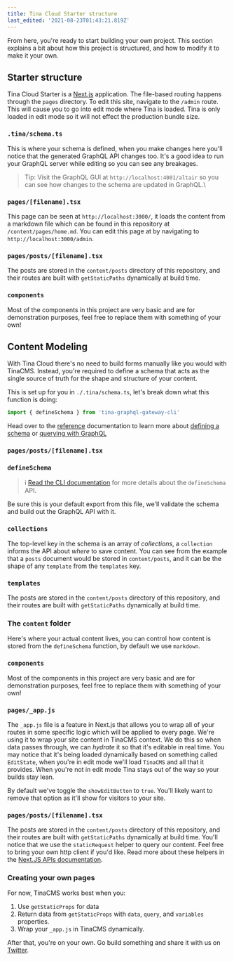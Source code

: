 ```yaml
---
title: Tina Cloud Starter structure
last_edited: '2021-08-23T01:43:21.819Z'
---
```


From here, you're ready to start building your own project. This section explains a bit about how this project is structured, and how to modify it to make it your own.

## Starter structure

Tina Cloud Starter is a <a href="https://nextjs.org" target="_blank">Next.js</a> application. The file-based routing happens through the `pages` directory. To edit this site, navigate to the `/admin` route. This will cause you to go into edit mode where Tina is loaded. Tina is only loaded in edit mode so it will not effect the production bundle size.

### `.tina/schema.ts`

This is where your schema is defined, when you make changes here you'll notice that the generated GraphQL API changes too. It's a good idea to run your GraphQL server while editing so you can see any breakages.

> Tip: Visit the GraphQL GUI at `http://localhost:4001/altair` so you can see how changes to the schema are updated in GraphQL.\\

### `pages/[filename].tsx`

This page can be seen at `http://localhost:3000/`, it loads the content from a markdown file which can be found in this repository at `/content/pages/home.md`. You can edit this page at by navigating to `http://localhost:3000/admin`.

### `pages/posts/[filename].tsx`

The posts are stored in the `content/posts` directory of this repository, and their routes are built with `getStaticPaths` dynamically at build time.

### `components`

Most of the components in this project are very basic and are for demonstration purposes, feel free to replace them with something of your own!

## Content Modeling

With Tina Cloud there's no need to build forms manually like you would with TinaCMS. Instead, you're required to define a schema that acts as the single source of truth for the shape and structure of your content.

This is set up for you in `./.tina/schema.ts`, let's break down what this function is doing:

```ts
import { defineSchema } from 'tina-graphql-gateway-cli'
```

Head over to the [reference](/docs/tinacms-reference/) documentation to learn more about [defining a schema](/docs/schema/) or [querying with GraphQL](/docs/graphql/)

### `pages/posts/[filename].tsx`

### `defineSchema`

> ℹ️ <a href="/docs/schema" target="_blank">Read the CLI documentation</a> for more details about the `defineSchema` API.

Be sure this is your default export from this file, we'll validate the schema and build out the GraphQL API with it.

### `collections`

The top-level key in the schema is an array of _collections_, a `collection` informs the API about _where_ to save content. You can see from the example that a `posts` document would be stored in `content/posts`, and it can be the shape of any `template` from the `templates` key.

### `templates`

The posts are stored in the `content/posts` directory of this repository, and their routes are built with `getStaticPaths` dynamically at build time.

### The `content` folder

Here's where your actual content lives, you can control how content is stored from the `defineSchema` function, by default we use `markdown`.

### `components`

Most of the components in this project are very basic and are for demonstration purposes, feel free to replace them with something of your own!

### `pages/_app.js`

The `_app.js` file is a feature in Next.js that allows you to wrap all of your routes in some specific logic which will be applied to every page. We're using it to wrap your site content in TinaCMS context. We do this so when data passes through, we can _hydrate_ it so that it's editable in real time. You may notice that it's being loaded dynamically based on something called `EditState`, when you're in edit mode we'll load `TinaCMS` and all that it provides. When you're not in edit mode Tina stays out of the way so your builds stay lean.

By default we've toggle the `showEditButton` to `true`. You'll likely want to remove that option as it'll show for visitors to your site.

### `pages/posts/[filename].tsx`

The posts are stored in the `content/posts` directory of this repository, and their routes are built with `getStaticPaths` dynamically at build time. You'll notice that we use the `staticRequest` helper to query our content. Feel free to bring your own http client if you'd like. Read more about these helpers in the [Next.JS APIs documentation](/docs/tinacms-context/).

### Creating your own pages

For now, TinaCMS works best when you:

1. Use `getStaticProps` for data
2. Return data from `getStaticProps` with `data`, `query`, and `variables` properties.
3. Wrap your `_app.js` in TinaCMS dynamically.

After that, you're on your own. Go build something and share it with us on [Twitter](https://twitter.com/tina_cms).
